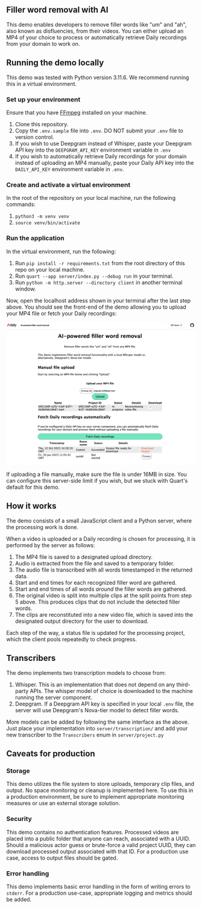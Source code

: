 
## Filler word removal with AI

This demo enables developers to remove filler words like "um" and "ah", also known as disfluencies, from their videos. You can either upload an MP4 of your choice to process or automatically retrieve Daily recordings from your domain to work on.

## Running the demo locally

This demo was tested with Python version 3.11.6. We recommend running this in a virtual environment.

### Set up your environment

Ensure that you have [FFmpeg](https://ffmpeg.org/) installed on your machine.

1. Clone this repository.
1. Copy the `.env.sample` file into `.env`. DO NOT submit your `.env` file to version control.
1. If you wish to use Deepgram instead of Whisper, paste your Deepgram API key into the `DEEPGRAM_API_KEY` environment variable in `.env`
1. If you wish to automatically retrieve Daily recordings for your domain instead of uploading an MP4 manually, paste your Daily API key into the `DAILY_API_KEY` environment variable in `.env`.

### Create and activate a virtual environment

In the root of the repository on your local machine, run the following commands:

1. `python3 -m venv venv`
1. `source venv/bin/activate`

### Run the application

In the virtual environment, run the following: 

1. Run `pip install -r requirements.txt` from the root directory of this repo on your local machine.
1. Run `quart --app server/index.py --debug run` in your terminal.
1. Run `python -m http.server --directory client` in another terminal window.

Now, open the localhost address shown in your terminal after the last step above. You should see the front-end of the demo allowing you to upload your MP4 file or fetch your Daily recordings:

![Screenshot of filler word removal web app](screenshot.png)

If uploading a file manually, make sure the file is under 16MB in size. You can configure this server-side limit if you wish, but we stuck with Quart's default for this demo. 

## How it works

The demo consists of a small JavaScript client and a Python server, where the processing work is done.

When a video is uploaded or a Daily recording is chosen for processing, it is performed by the server as follows:

1. The MP4 file is saved to a designated upload directory.
2. Audio is extracted from the file and saved to a temporary folder.
3. The audio file is transcribed with all words timestamped in the returned data.
4. Start and end times for each recognized filler word are gathered.
5. Start and end times of all words _around_ the filler words are gathered.
6. The original video is split into multiple clips at the split points from step 5 above. This produces clips that do not include the detected filler words.
7. The clips are reconstituted into a new video file, which is saved into the designated output directory for the user to download.

Each step of the way, a status file is updated for the processing project, which the client pools repeatedly to check progress.

## Transcribers 

The demo implements two transcription models to choose from:

1. Whisper. This is an implementation that does not depend on any third-party APIs. The whisper model of choice is downloaded to the machine running the server component.
2. Deepgram. If a Deepgram API key is specified in your local `.env` file, the server will use Deepgram's Nova-tier model to detect filler words.

More models can be added by following the same interface as the above. Just place your implementation into `server/transcription/` and add your new transcriber to the `Transcribers` enum in `server/project.py`

## Caveats for production

### Storage

This demo utilizes the file system to store uploads, temporary clip files, and output. No space monitoring or cleanup is implemented here. To use this in a production environment, be sure to implement appropriate monitoring measures or use an external storage solution.

### Security

This demo contains no authentication features. Processed videos are placed into a public folder that anyone can reach, associated with a UUID. Should a malicious actor  guess or brute-force a valid project UUID, they can download processed output associated with that ID. For a production use case, access to output files should be gated.

### Error handling

This demo implements basic error handling in the form of writing errors to `stderr`. For a production use-case, appropriate logging and metrics should be added.